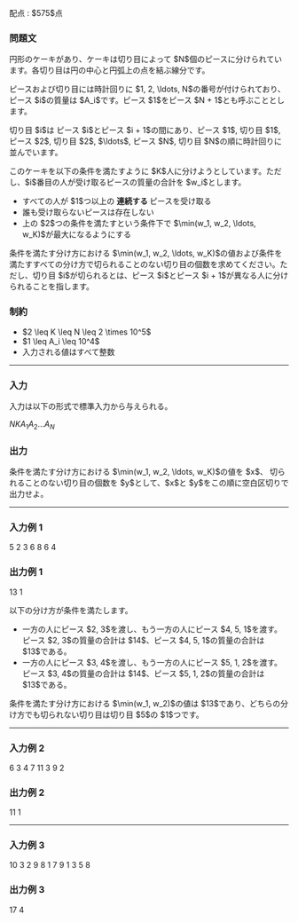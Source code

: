 
<div>

<span>

<span>

<p>
配点 : $575$点
</p>

<div>

<section>

### **問題文**

<p>
円形のケーキがあり、ケーキは切り目によって $N$個のピースに分けられています。各切り目は円の中心と円弧上の点を結ぶ線分です。
</p>

<p>
ピースおよび切り目には時計回りに $1, 2, \ldots, N$の番号が付けられており、ピース $i$の質量は $A_i$です。ピース $1$をピース $N + 1$とも呼ぶこととします。
</p>

<p>
切り目 $i$は ピース $i$とピース $i + 1$の間にあり、ピース $1$, 切り目 $1$, ピース $2$, 切り目 $2$, $\ldots$, ピース $N$, 切り目 $N$の順に時計回りに並んでいます。
</p>

<p>
このケーキを以下の条件を満たすように $K$人に分けようとしています。ただし、$i$番目の人が受け取るピースの質量の合計を $w_i$とします。
</p>

<ul>

<li>
すべての人が $1$つ以上の
<strong>
連続する
</strong>
ピースを受け取る
</li>

<li>
誰も受け取らないピースは存在しない
</li>

<li>
上の $2$つの条件を満たすという条件下で $\min(w_1, w_2, \ldots, w_K)$が最大になるようにする
</li>

</ul>

<p>
条件を満たす分け方における $\min(w_1, w_2, \ldots, w_K)$の値および条件を満たすすべての分け方で切られることのない切り目の個数を求めてください。ただし、切り目 $i$が切られるとは、ピース $i$とピース $i + 1$が異なる人に分けられることを指します。
</p>

</section>

</div>

<div>

<section>

### **制約**

<ul>

<li>
$2 \leq K \leq N \leq 2 \times 10^5$
</li>

<li>
$1 \leq A_i \leq 10^4$
</li>

<li>
入力される値はすべて整数
</li>

</ul>

</section>

</div>

---

<div>

<div>

<section>

### **入力**

<p>
入力は以下の形式で標準入力から与えられる。
</p>

<div>

$N$$K$$A_1$$A_2$$\ldots$$A_N$
</div>

</section>

</div>

<div>

<section>

### **出力**

<p>
条件を満たす分け方における $\min(w_1, w_2, \ldots, w_K)$の値を $x$、 切られることのない切り目の個数を $y$として、$x$と $y$をこの順に空白区切りで出力せよ。
</p>

</section>

</div>

</div>

---

<div>

<section>

### **入力例 1**

<div>

5 2
3 6 8 6 4

</div>

</section>

</div>

<div>

<section>

### **出力例 1**

<div>

13 1

</div>

<p>
以下の分け方が条件を満たします。
</p>

<ul>

<li>
一方の人にピース $2, 3$を渡し、もう一方の人にピース $4, 5, 1$を渡す。ピース $2, 3$の質量の合計は $14$、ピース $4, 5, 1$の質量の合計は $13$である。
</li>

<li>
一方の人にピース $3, 4$を渡し、もう一方の人にピース $5, 1, 2$を渡す。ピース $3, 4$の質量の合計は $14$、ピース $5, 1, 2$の質量の合計は $13$である。
</li>

</ul>

<p>
条件を満たす分け方における $\min(w_1, w_2)$の値は $13$であり、どちらの分け方でも切られない切り目は切り目 $5$の $1$つです。
</p>

</section>

</div>

---

<div>

<section>

### **入力例 2**

<div>

6 3
4 7 11 3 9 2

</div>

</section>

</div>

<div>

<section>

### **出力例 2**

<div>

11 1

</div>

</section>

</div>

---

<div>

<section>

### **入力例 3**

<div>

10 3
2 9 8 1 7 9 1 3 5 8

</div>

</section>

</div>

<div>

<section>

### **出力例 3**

<div>

17 4

</div>

</section>

</div>

</span>

</span>

</div>
